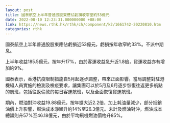 ```yaml
---
layout: post
title: 國泰航空上半年普通股股東應佔虧損收窄至約53億元
date: 2022-08-10 12:23:31.000000000 +08:00
link: https://news.rthk.hk/rthk/ch/component/k2/1661742-20220810.htm
categories: rthk
---
```


國泰航空上半年普通股股東應佔虧損近53億元，虧損按年收窄約33%。不派中期息。

上半年收益185.5億元，按年升17%，由於客運收益急升近1.8倍，貨運收益亦有增加約9%。

國泰表示，香港抗疫限制措施自5月起逐步調整，帶來正面影響。當局調整對駐港機組人員實施的檢測及檢疫要求，讓集團可以於5月及6月逐步恢復往返更多航點的航班，包括往返倫敦的每日客運航班，以及全面恢復貨運航班。

期內，燃油對沖收益19.88億元，按年擴大近2.2倍，加上耗油量減少，部分抵銷油價上升影響，燃油成本淨額升約14%至26.3億元。未計及燃油對沖，燃油成本總額則升57%至46.18億元，由於平均飛機燃油價格升85%。
